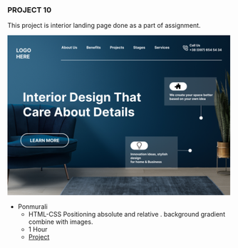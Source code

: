 ### PROJECT 10

This project is interior landing page done as a part of assignment.

![Project 01 Image](./10.png)

 - Ponmurali
    - HTML-CSS  Positioning absolute and relative . background gradient combine with images.
    - 1 Hour
    - [Project](https://prismatic-kelpie-ec47dc.netlify.app/)

